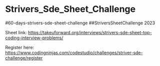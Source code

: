 # Strivers_Sde_Sheet_Challenge
#60-days-strivers-sde-sheet-challenge
##StriversSheetChallenge 2023

Sheet link: https://takeuforward.org/interviews/strivers-sde-sheet-top-coding-interview-problems/  

Register here: https://www.codingninjas.com/codestudio/challenges/striver-sde-challenge/register
